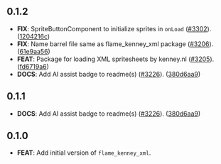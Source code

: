 ## 0.1.2

 - **FIX**: SpriteButtonComponent to initialize sprites in `onLoad` ([#3302](https://github.com/flame-engine/flame/issues/3302)). ([1204216c](https://github.com/flame-engine/flame/commit/1204216cb227d3831b546a54818075065fa7beec))
 - **FIX**: Name barrel file same as flame_kenney_xml package ([#3206](https://github.com/flame-engine/flame/issues/3206)). ([61e9aa56](https://github.com/flame-engine/flame/commit/61e9aa5683d5b4a027c48897a76670a058ff4462))
 - **FEAT**: Package for loading XML spritesheets by kenney.nl ([#3205](https://github.com/flame-engine/flame/issues/3205)). ([fd6719a6](https://github.com/flame-engine/flame/commit/fd6719a6773b7aa8a111bb0d776f6d3785f67f55))
 - **DOCS**: Add AI assist badge to readme(s) ([#3226](https://github.com/flame-engine/flame/issues/3226)). ([380d6aa9](https://github.com/flame-engine/flame/commit/380d6aa946d6b852c55f4ebbfce53d2087287fa2))

## 0.1.1

 - **DOCS**: Add AI assist badge to readme(s) ([#3226](https://github.com/flame-engine/flame/issues/3226)). ([380d6aa9](https://github.com/flame-engine/flame/commit/380d6aa946d6b852c55f4ebbfce53d2087287fa2))

## 0.1.0

 - **FEAT**: Add initial version of `flame_kenney_xml`.

